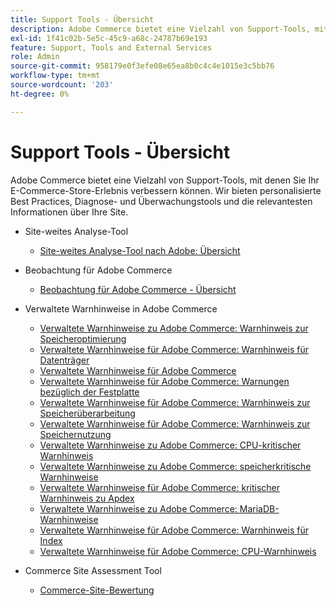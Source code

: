 ```yaml
---
title: Support Tools - Übersicht
description: Adobe Commerce bietet eine Vielzahl von Support-Tools, mit denen Sie Ihr E-Commerce-Store-Erlebnis verbessern können. Wir bieten personalisierte Best Practices, Diagnose- und Überwachungstools und die relevantesten Informationen über Ihre Site.
exl-id: 1f41c02b-5e5c-45c9-a68c-24787b69e193
feature: Support, Tools and External Services
role: Admin
source-git-commit: 958179e0f3efe08e65ea8b0c4c4e1015e3c5bb76
workflow-type: tm+mt
source-wordcount: '203'
ht-degree: 0%

---
```


# Support Tools - Übersicht

Adobe Commerce bietet eine Vielzahl von Support-Tools, mit denen Sie Ihr E-Commerce-Store-Erlebnis verbessern können. Wir bieten personalisierte Best Practices, Diagnose- und Überwachungstools und die relevantesten Informationen über Ihre Site.

* Site-weites Analyse-Tool

   * [Site-weites Analyse-Tool nach Adobe: Übersicht](/help/support-tools/site-wide-analysis-tool/swat-tool-overview.md)

* Beobachtung für Adobe Commerce

   * [Beobachtung für Adobe Commerce - Übersicht](/help/support-tools/observation-for-adobe-commerce/observation-adobe-commerce-overview.md)

* Verwaltete Warnhinweise in Adobe Commerce
   * [Verwaltete Warnhinweise zu Adobe Commerce: Warnhinweis zur Speicheroptimierung](/help/support-tools/managed-alerts-for-adobe-commerce/managed-alerts-on-magento-commerce-redis-memory-critical-alert.md)
   * [Verwaltete Warnhinweise für Adobe Commerce: Warnhinweis für Datenträger](/help/support-tools/managed-alerts-for-adobe-commerce/managed-alerts-for-magento-commerce-disk-warning-alert.md)
   * [Verwaltete Warnhinweise für Adobe Commerce](/help/support-tools/managed-alerts-for-adobe-commerce/managed-alerts-for-magento-commerce.md)
   * [Verwaltete Warnhinweise für Adobe Commerce: Warnungen bezüglich der Festplatte](/help/support-tools/managed-alerts-for-adobe-commerce/managed-alerts-for-magento-commerce-disk-critical-alert.md)
   * [Verwaltete Warnhinweise für Adobe Commerce: Warnhinweis zur Speicherüberarbeitung](/help/support-tools/managed-alerts-for-adobe-commerce/managed-alerts-on-magento-commerce-redis-memory-warning-alert.md)
   * [Verwaltete Warnhinweise für Adobe Commerce: Warnhinweis zur Speichernutzung](/help/support-tools/managed-alerts-for-adobe-commerce/managed-alerts-for-magento-commerce-memory-warning-alert.md)
   * [Verwaltete Warnhinweise zu Adobe Commerce: CPU-kritischer Warnhinweis](/help/support-tools/managed-alerts-for-adobe-commerce/managed-alerts-on-magento-commerce-cpu-critical-alert.md)
   * [Verwaltete Warnhinweise zu Adobe Commerce: speicherkritische Warnhinweise](/help/support-tools/managed-alerts-for-adobe-commerce/managed-alerts-on-magento-commerce-memory-critical-alert.md)
   * [Verwaltete Warnhinweise für Adobe Commerce: kritischer Warnhinweis zu Apdex](/help/support-tools/managed-alerts-for-adobe-commerce/managed-alerts-for-magento-commerce-apdex-critical-alert.md)
   * [Verwaltete Warnhinweise zu Adobe Commerce: MariaDB-Warnhinweise](/help/support-tools/managed-alerts-for-adobe-commerce/managed-alerts-on-magento-commerce-mariadb-alerts.md)
   * [Verwaltete Warnhinweise für Adobe Commerce: Warnhinweis für Index](/help/support-tools/managed-alerts-for-adobe-commerce/managed-alerts-for-magento-commerce-apdex-warning-alert.md)
   * [Verwaltete Warnhinweise für Adobe Commerce: CPU-Warnhinweis](/help/support-tools/managed-alerts-for-adobe-commerce/managed-alerts-for-magento-commerce-cpu-warning-alert.md)
* Commerce Site Assessment Tool
   * [Commerce-Site-Bewertung](https://experienceleague.adobe.com/tools/commerce-site-assessment/index.html)
